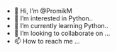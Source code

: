 - 👋 Hi, I’m @PromikM
- 👀 I’m interested in Python..
- 🌱 I’m currently learning Python..
- 💞️ I’m looking to collaborate on ...
- 📫 How to reach me ...

<!---
PromikM/PromikM is a ✨ special ✨ repository because its `README.md` (this file) appears on your GitHub profile.
You can click the Preview link to take a look at your changes.
--->
